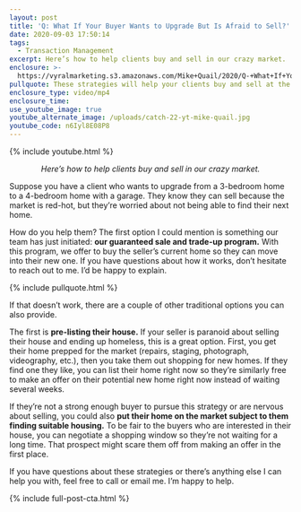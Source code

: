```yaml
---
layout: post
title: 'Q: What If Your Buyer Wants to Upgrade But Is Afraid to Sell?'
date: 2020-09-03 17:50:14
tags:
  - Transaction Management
excerpt: Here’s how to help clients buy and sell in our crazy market.
enclosure: >-
  https://vyralmarketing.s3.amazonaws.com/Mike+Quail/2020/Q-+What+If+Your+Buyer+Wants+to+Upgrade+But+Is+Afraid+to+Sell_.mp4
pullquote: These strategies will help your clients buy and sell at the same time.
enclosure_type: video/mp4
enclosure_time:
use_youtube_image: true
youtube_alternate_image: /uploads/catch-22-yt-mike-quail.jpg
youtube_code: n6Iyl8E08P8
---
```


{% include youtube.html %}

<p style="text-align:center;"><em>Here’s how to help clients buy and sell in our crazy market.</em></p>

Suppose you have a client who wants to upgrade from a 3-bedroom home to a 4-bedroom home with a garage. They know they can sell because the market is red-hot, but they’re worried about not being able to find their next home.&nbsp;

How do you help them? The first option I could mention is something our team has just initiated: **our guaranteed sale and trade-up program.** With this program, we offer to buy the seller’s current home so they can move into their new one. If you have questions about how it works, don’t hesitate to reach out to me. I’d be happy to explain.

{% include pullquote.html %}

If that doesn’t work, there are a couple of other traditional options you can also provide.

The first is **pre-listing their house.** If your seller is paranoid about selling their house and ending up homeless, this is a great option. First, you get their home prepped for the market (repairs, staging, photograph, videography, etc.), then you take them out shopping for new homes. If they find one they like, you can list their home right now so they’re similarly free to make an offer on their potential new home right now instead of waiting several weeks.&nbsp;

If they’re not a strong enough buyer to pursue this strategy or are nervous about selling, you could also **put their home on the market subject to them finding suitable housing.** To be fair to the buyers who are interested in their house, you can negotiate a shopping window so they’re not waiting for a long time. That prospect might scare them off from making an offer in the first place.&nbsp;

If you have questions about these strategies or there’s anything else I can help you with, feel free to call or email me. I’m happy to help.

{% include full-post-cta.html %}